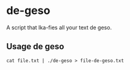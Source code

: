 de-geso
=======
A script that Ika-fies all your text de geso.

Usage de geso
-------------
```
cat file.txt | ./de-geso > file-de-geso.txt
```